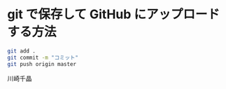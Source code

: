# git で保存して GitHub にアップロードする方法

```bash
git add .
git commit -m "コミット"
git push origin master
```

川崎千晶
